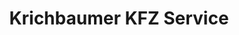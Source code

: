 ---
title: "Krichbaumer KFZ Service"
url: /bad-aibling/krichbaumer-kfz-service/
shop: Autowerkstatt
---